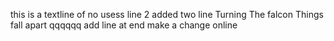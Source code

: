 this is a textline of no usess
line 2
added two line
Turning 
The falcon
Things fall apart
qqqqqq
add line at end
make a change online
